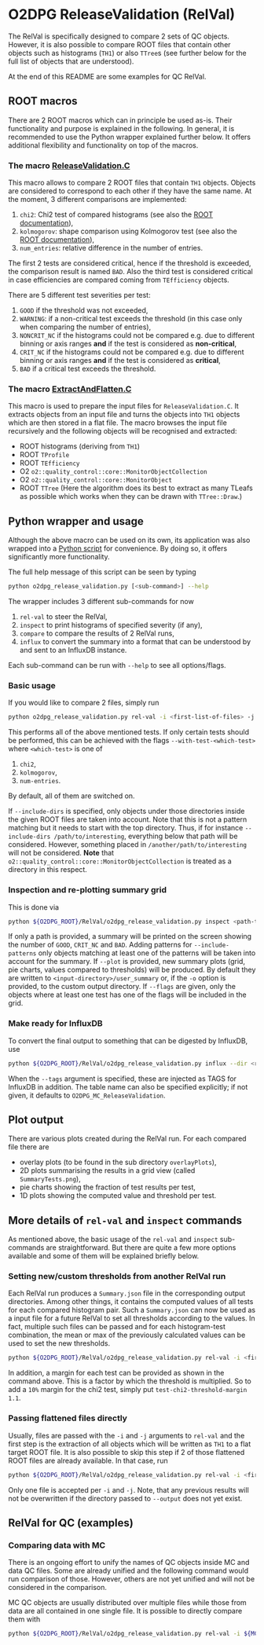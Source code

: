 # O2DPG ReleaseValidation (RelVal)

The RelVal is specifically designed to compare 2 sets of QC objects. However, it is also possible to compare ROOT files that contain other objects such as histograms (`TH1`) or also `TTree`s (see further below for the full list of objects that are understood).

At the end of this README are some examples for QC RelVal.

## ROOT macros

There are 2 ROOT macros which can in principle be used as-is. Their functionality and purpose is explained in the following. In general, it is recommended to use the Python wrapper explained further below. It offers additional flexibility and functionality on top of the macros.

### The macro [ReleaseValidation.C](ReleaseValidation.C)

This macro allows to compare 2 ROOT files that contain `TH1` objects. Objects are considered to correspond to each other if they have the same name.
At the moment, 3 different comparisons are implemented:
1. `chi2`: Chi2 test of compared histograms (see also the [ROOT documentation](https://root.cern.ch/doc/master/classTH1.html#ab7d63c7c177ccbf879b5dc31f2311b27)),
1. `kolmogorov`: shape comparison using Kolmogorov test (see also the [ROOT documentation](https://root.cern.ch/doc/master/classTH1.html#aeadcf087afe6ba203bcde124cfabbee4)),
1. `num_entries`: relative difference in the number of entries.

The first 2 tests are considered critical, hence if the threshold is exceeded, the comparison result is named `BAD`. Also the third test is considered critical in case efficiencies are compared coming from `TEfficiency` objects.

There are 5 different test severities per test:
1. `GOOD` if the threshold was not exceeded,
1. `WARNING`: if a non-critical test exceeds the threshold (in this case only when comparing the number of entries),
1. `NONCRIT_NC` if the histograms could not be compared e.g. due to different binning or axis ranges **and** if the test is considered as **non-critical**,
1. `CRIT_NC` if the histograms could not be compared e.g. due to different binning or axis ranges **and** if the test is considered as **critical**,
1. `BAD` if a critical test exceeds the threshold.

### The macro [ExtractAndFlatten.C](ExtractAndFlatten.C)

This macro is used to prepare the input files for `ReleaseValidation.C`. It extracts objects from an input file and turns the objects into `TH1` objects which are then stored in a flat file. The macro browses the input file recursively and the following objects will be recognised and extracted:
* ROOT histograms (deriving from `TH1`)
* ROOT `TProfile`
* ROOT `TEfficiency`
* O2 `o2::quality_control::core::MonitorObjectCollection`
* O2 `o2::quality_control::core::MonitorObject`
* ROOT `TTree` (Here the algorithm does its best to extract as many TLeafs as possible which works when they can be drawn with `TTree::Draw`.)

## Python wrapper and usage

Although the above macro can be used on its own, its application was also wrapped into a [Python script](o2dpg_release_validation.py) for convenience. By doing so, it offers significantly more functionality.

The full help message of this script can be seen by typing
```bash
python o2dpg_release_validation.py [<sub-command>] --help
```
The wrapper includes 3 different sub-commands for now
1. `rel-val` to steer the RelVal,
1. `inspect` to print histograms of specified severity (if any),
1. `compare` to compare the results of 2 RelVal runs,
1. `influx` to convert the summary into a format that can be understood by and sent to an InfluxDB instance.

Each sub-command can be run with `--help` to see all options/flags.

### Basic usage

If you would like to compare 2 files, simply run
```bash
python o2dpg_release_validation.py rel-val -i <first-list-of-files> -j <second-list-of-files> [-o <output/dir>] [--include-dirs <list-of-directories>]
```
This performs all of the above mentioned tests. If only certain tests should be performed, this can be achieved with the flags `--with-test-<which-test>` where `<which-test>` is one of
1. `chi2`,
1. `kolmogorov`,
1. `num-entries`.

By default, all of them are switched on.

If `--include-dirs` is specified, only objects under those directories inside the given ROOT files are taken into account. Note that this is not a pattern matching but it needs to start with the top directory. Thus, if for instance `--include-dirs /path/to/interesting`, everything below that path will be considered. However, something placed in `/another/path/to/interesting` will not be considered.
**Note** that `o2::quality_control::core::MonitorObjectCollection` is treated as a directory in this respect.

### Inspection and re-plotting summary grid

This is done via
```bash
python ${O2DPG_ROOT}/RelVal/o2dpg_release_validation.py inspect <path-to-outputdir-or-summary-json> [--include-patterns <patterns>] [--plot] [--flags <severity-flags>] [-o <output-dir>]
```
If only a path is provided, a summary will be printed on the screen showing the number of `GOOD`, `CRIT_NC` and `BAD`.
Adding patterns for `--include-patterns` only objects matching at least one of the patterns will be taken into account for the summary.
If `--plot` is provided, new summary plots (grid, pie charts, values compared to thresholds) will be produced. By default they are written to `<input-directory>/user_summary` or, if the `-o` option is provided, to the custom output directory.
If `--flags` are given, only the objects where at least one test has one of the flags will be included in the grid.

### Make ready for InfluxDB

To convert the final output to something that can be digested by InfluxDB, use
```bash
python ${O2DPG_ROOT}/RelVal/o2dpg_release_validation.py influx --dir <rel-val-out-dir> [--tags k1=v1 k2=v2 ...] [--table-name <chosen-table-name>]
```
When the `--tags` argument is specified, these are injected as TAGS for InfluxDB in addition. The table name can also be specified explicitly; if not given, it defaults to `O2DPG_MC_ReleaseValidation`.

## Plot output

There are various plots created during the RelVal run. For each compared file there are
* overlay plots (to be found in the sub directory `overlayPlots`),
* 2D plots summarising the results in a grid view (called `SummaryTests.png`),
* pie charts showing the fraction of test results per test,
* 1D plots showing the computed value and threshold per test.

## More details of `rel-val` and `inspect` commands

As mentioned above, the basic usage of the `rel-val` and `inspect` sub-commands are straightforward. But there are quite a few more options available and some of them will be explained briefly below.

### Setting new/custom thresholds from another RelVal run
Each RelVal run produces a `Summary.json` file in the corresponding output directories. Among other things, it contains the computed values of all tests for each compared histogram pair. Such a `Summary.json` can now be used as a input file for a future RelVal to set all thresholds according to the values. In fact, multiple such files can be passed and for each histogram-test combination, the mean or max of the previously calculated values can be used to set the new thresholds.

```bash
python ${O2DPG_ROOT}/RelVal/o2dpg_release_validation.py rel-val -i <first-list-of-files> -j <second-list-of-files> --use-values-as-thresholds <list-of-summaries> [--combine-thresholds {mean,max}] [--test-<name>-threshold-margin <value>]
```
In addition, a margin for each test can be provided as shown in the command above. This is a factor by which the threshold is multiplied. So to add a `10%` margin for the chi2 test, simply put `test-chi2-threshold-margin 1.1`.

### Passing flattened files directly
Usually, files are passed with the `-i` and `-j` arguments to `rel-val` and the first step is the extraction of all objects which will be written as `TH1` to a flat target ROOT file. It is also possible to skip this step if 2 of those flattened ROOT files are already available. In that case, run
```bash
python ${O2DPG_ROOT}/RelVal/o2dpg_release_validation.py rel-val -i <first-flattened-file> -j <second-flattened-file> --no-extract --output <new-output-directory>
```
Only one file is accepted per `-i` and `-j`. Note, that any previous results will not be overwritten if the directory passed to `--output` does not yet exist.

## RelVal for QC (examples)

### Comparing data with MC

There is an ongoing effort to unify the names of QC objects inside MC and data QC files. Some are already unified and the following command would run comparison of those. However, others are not yet unified and will not be considered in the comparison.

MC QC objects are usually distributed over multiple files while those from data are all contained in one single file. It is possible to directly compare them with
```bash
python ${O2DPG_ROOT}/RelVal/o2dpg_release_validation.py rel-val -i ${MC_PRODUCTION}/QC/*.root -j ${DATA_PRODUCTION}/QC.root [--include-dirs <include-directories>]
```
